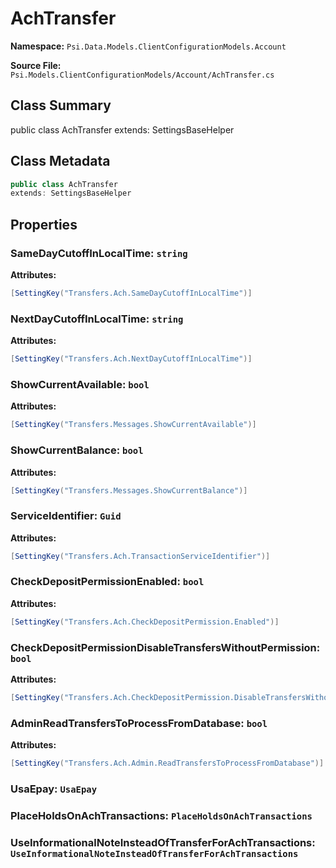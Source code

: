 # AchTransfer

**Namespace:** `Psi.Data.Models.ClientConfigurationModels.Account`

**Source File:** `Psi.Models.ClientConfigurationModels/Account/AchTransfer.cs`

## Class Summary

public class AchTransfer
extends: SettingsBaseHelper

## Class Metadata

```typescript
public class AchTransfer
extends: SettingsBaseHelper
```

## Properties

### SameDayCutoffInLocalTime: `string`

**Attributes:**
```csharp
[SettingKey("Transfers.Ach.SameDayCutoffInLocalTime")]
```

### NextDayCutoffInLocalTime: `string`

**Attributes:**
```csharp
[SettingKey("Transfers.Ach.NextDayCutoffInLocalTime")]
```

### ShowCurrentAvailable: `bool`

**Attributes:**
```csharp
[SettingKey("Transfers.Messages.ShowCurrentAvailable")]
```

### ShowCurrentBalance: `bool`

**Attributes:**
```csharp
[SettingKey("Transfers.Messages.ShowCurrentBalance")]
```

### ServiceIdentifier: `Guid`

**Attributes:**
```csharp
[SettingKey("Transfers.Ach.TransactionServiceIdentifier")]
```

### CheckDepositPermissionEnabled: `bool`

**Attributes:**
```csharp
[SettingKey("Transfers.Ach.CheckDepositPermission.Enabled")]
```

### CheckDepositPermissionDisableTransfersWithoutPermission: `bool`

**Attributes:**
```csharp
[SettingKey("Transfers.Ach.CheckDepositPermission.DisableTransfersWithoutPermission")]
```

### AdminReadTransfersToProcessFromDatabase: `bool`

**Attributes:**
```csharp
[SettingKey("Transfers.Ach.Admin.ReadTransfersToProcessFromDatabase")]
```

### UsaEpay: `UsaEpay`

### PlaceHoldsOnAchTransactions: `PlaceHoldsOnAchTransactions`

### UseInformationalNoteInsteadOfTransferForAchTransactions: `UseInformationalNoteInsteadOfTransferForAchTransactions`
